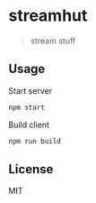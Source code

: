 # streamhut

> stream stuff

## Usage

Start server

```bash
npm start
```

Build client

```bash
npm run build
```

## License

MIT
